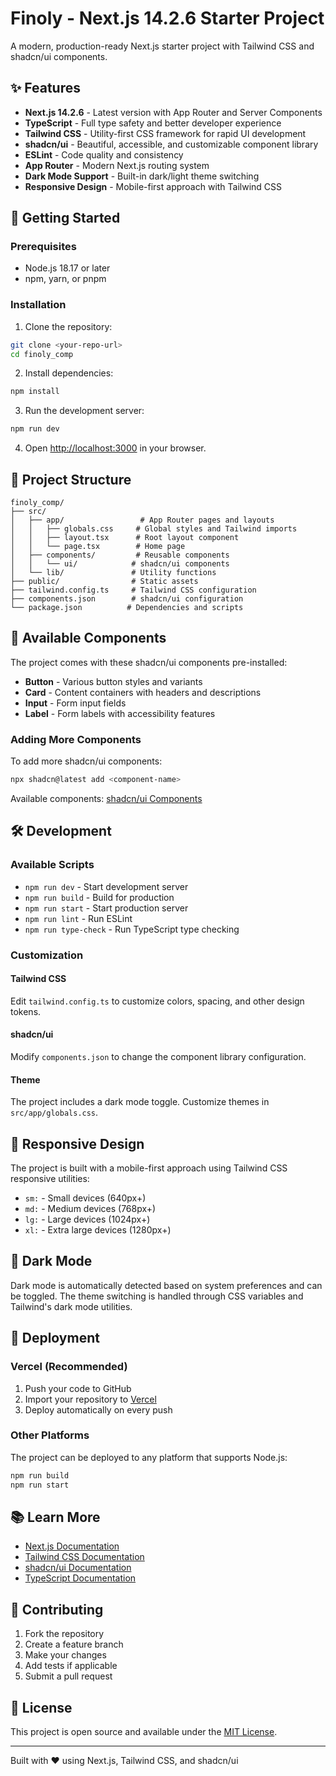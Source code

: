 # Finoly - Next.js 14.2.6 Starter Project

A modern, production-ready Next.js starter project with Tailwind CSS and shadcn/ui components.

## ✨ Features

- **Next.js 14.2.6** - Latest version with App Router and Server Components
- **TypeScript** - Full type safety and better developer experience
- **Tailwind CSS** - Utility-first CSS framework for rapid UI development
- **shadcn/ui** - Beautiful, accessible, and customizable component library
- **ESLint** - Code quality and consistency
- **App Router** - Modern Next.js routing system
- **Dark Mode Support** - Built-in dark/light theme switching
- **Responsive Design** - Mobile-first approach with Tailwind CSS

## 🚀 Getting Started

### Prerequisites

- Node.js 18.17 or later
- npm, yarn, or pnpm

### Installation

1. Clone the repository:
```bash
git clone <your-repo-url>
cd finoly_comp
```

2. Install dependencies:
```bash
npm install
```

3. Run the development server:
```bash
npm run dev
```

4. Open [http://localhost:3000](http://localhost:3000) in your browser.

## 📁 Project Structure

```
finoly_comp/
├── src/
│   ├── app/                 # App Router pages and layouts
│   │   ├── globals.css     # Global styles and Tailwind imports
│   │   ├── layout.tsx      # Root layout component
│   │   └── page.tsx        # Home page
│   ├── components/         # Reusable components
│   │   └── ui/            # shadcn/ui components
│   └── lib/               # Utility functions
├── public/                # Static assets
├── tailwind.config.ts     # Tailwind CSS configuration
├── components.json        # shadcn/ui configuration
└── package.json          # Dependencies and scripts
```

## 🎨 Available Components

The project comes with these shadcn/ui components pre-installed:

- **Button** - Various button styles and variants
- **Card** - Content containers with headers and descriptions
- **Input** - Form input fields
- **Label** - Form labels with accessibility features

### Adding More Components

To add more shadcn/ui components:

```bash
npx shadcn@latest add <component-name>
```

Available components: [shadcn/ui Components](https://ui.shadcn.com/docs/components)

## 🛠️ Development

### Available Scripts

- `npm run dev` - Start development server
- `npm run build` - Build for production
- `npm run start` - Start production server
- `npm run lint` - Run ESLint
- `npm run type-check` - Run TypeScript type checking

### Customization

#### Tailwind CSS
Edit `tailwind.config.ts` to customize colors, spacing, and other design tokens.

#### shadcn/ui
Modify `components.json` to change the component library configuration.

#### Theme
The project includes a dark mode toggle. Customize themes in `src/app/globals.css`.

## 📱 Responsive Design

The project is built with a mobile-first approach using Tailwind CSS responsive utilities:

- `sm:` - Small devices (640px+)
- `md:` - Medium devices (768px+)
- `lg:` - Large devices (1024px+)
- `xl:` - Extra large devices (1280px+)

## 🌙 Dark Mode

Dark mode is automatically detected based on system preferences and can be toggled. The theme switching is handled through CSS variables and Tailwind's dark mode utilities.

## 🚀 Deployment

### Vercel (Recommended)

1. Push your code to GitHub
2. Import your repository to [Vercel](https://vercel.com)
3. Deploy automatically on every push

### Other Platforms

The project can be deployed to any platform that supports Node.js:

```bash
npm run build
npm run start
```

## 📚 Learn More

- [Next.js Documentation](https://nextjs.org/docs)
- [Tailwind CSS Documentation](https://tailwindcss.com/docs)
- [shadcn/ui Documentation](https://ui.shadcn.com)
- [TypeScript Documentation](https://www.typescriptlang.org/docs)

## 🤝 Contributing

1. Fork the repository
2. Create a feature branch
3. Make your changes
4. Add tests if applicable
5. Submit a pull request

## 📄 License

This project is open source and available under the [MIT License](LICENSE).

---

Built with ❤️ using Next.js, Tailwind CSS, and shadcn/ui
